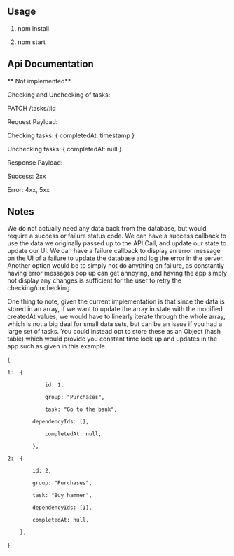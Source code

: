 ## Usage

1. npm install

2. npm start

## Api Documentation

** Not implemented** 


Checking and Unchecking of tasks:

PATCH /tasks/:id

Request Payload:

Checking tasks: 
	{
		completedAt: timestamp
	}

Unchecking tasks:
	{
		completedAt: null
	}

Response Payload:

Success: 2xx

Error: 4xx, 5xx

## Notes

We do not actually need any data back from the database, but would require a success or
failure status code. We can have a success callback to use the data we originally passed
up to the API Call, and update our state to update our UI. We can have a failure callback
to display an error message on the UI of a failure to update the database and log the 
error in the server. Another option would be to simply not do anything on failure, as
constantly having error messages pop up can get annoying, and having the app simply
not display any changes is sufficient for the user to retry the checking/unchecking.

One thing to note, given the current implementation is that since the data is stored in
an array, if we want to update the array in state with the modified createdAt values, we would have
to linearly iterate through the whole array, which is not a big deal for small data sets,
but can be an issue if you had a large set of tasks. You could instead opt to store these
as an Object (hash table) which would provide you constant time look up and updates in the
app such as given in this example.

{

	1: 	{

				id: 1,

				group: "Purchases",

				task: "Go to the bank",

    		dependencyIds: [],

				completedAt: null,

			},

	2: 	{

    		id: 2,

    		group: "Purchases",

    		task: "Buy hammer",

    		dependencyIds: [1],

    		completedAt: null,

  		},
  		
}
